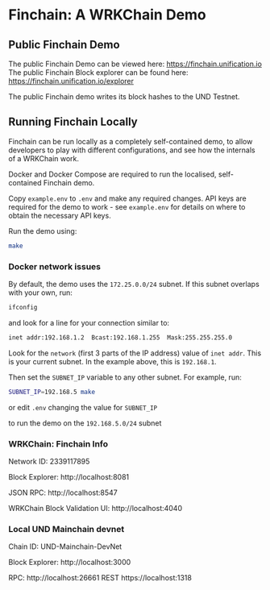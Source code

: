 # Finchain: A WRKChain Demo

## Public Finchain Demo

The public Finchain Demo can be viewed here: https://finchain.unification.io  
The public Finchain Block explorer can be found here: https://finchain.unification.io/explorer

The public Finchain demo writes its block hashes to the UND Testnet.

## Running Finchain Locally

Finchain can be run locally as a completely self-contained demo, to allow developers
to play with different configurations, and see how the internals of a WRKChain work.

Docker and Docker Compose are required to run the localised, self-contained
Finchain demo.

Copy `example.env` to `.env` and make any required changes. API keys are required
for the demo to work - see `example.env` for details on where to obtain the 
necessary API keys.

Run the demo using:

```bash
make
```

### Docker network issues

By default, the demo uses the `172.25.0.0/24` subnet. If this subnet overlaps with your own, run:

```bash
ifconfig
```

and look for a line for your connection similar to:

```bash
inet addr:192.168.1.2  Bcast:192.168.1.255  Mask:255.255.255.0
```

Look for the `network` (first 3 parts of the IP address) 
value of `inet addr`. This is your current subnet. In the example above, this is `192.168.1`.

Then set the `SUBNET_IP` variable to any other subnet. For example, run: 

```bash
SUBNET_IP=192.168.5 make
```

or edit `.env` changing the value for `SUBNET_IP`

to run the demo on the `192.168.5.0/24` subnet

### WRKChain: Finchain Info

Network ID: 2339117895  

Block Explorer: http://localhost:8081

JSON RPC: http://localhost:8547

WRKChain Block Validation UI: http://localhost:4040


### Local UND Mainchain devnet

Chain ID: UND-Mainchain-DevNet  

Block Explorer: http://localhost:3000

RPC: http://localhost:26661
REST https://localhost:1318
